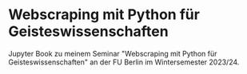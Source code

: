 # Webscraping mit Python für Geisteswissenschaften

Jupyter Book zu meinem Seminar "Webscraping mit Python für Geisteswissenschaften" an der FU Berlin im Wintersemester 2023/24.